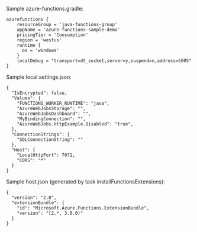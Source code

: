 Sample azure-functions.gradle:
~~~
azurefunctions {
    resourceGroup = 'java-functions-group'
    appName = 'azure-functions-sample-demo'
    pricingTier = 'Consumption'
    region = 'westus'
    runtime {
      os = 'windows'
    }
    localDebug = "transport=dt_socket,server=y,suspend=n,address=5005"
}
~~~

Sample local.settings.json:
~~~
{
  "IsEncrypted": false,
  "Values": {
    "FUNCTIONS_WORKER_RUNTIME": "java",
    "AzureWebJobsStorage": "",
    "AzureWebJobsDashboard": "",
    "MyBindingConnection": "",
    "AzureWebJobs.HttpExample.Disabled": "true",
  },
  "ConnectionStrings": {
    "SQLConnectionString": ""
  },
  "Host": {
    "LocalHttpPort": 7071,
    "CORS": "*"
  }
}
~~~

Sample host.json (generated by task installFunctionsExtensions):
~~~
{
  "version": "2.0",
  "extensionBundle": {
    "id": "Microsoft.Azure.Functions.ExtensionBundle",
    "version": "[2.*, 3.0.0)"
  }
}
~~~